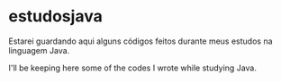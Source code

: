 # estudosjava

Estarei guardando aqui alguns códigos feitos durante meus estudos na linguagem Java.

I'll be keeping here some of the codes I wrote while studying Java.
